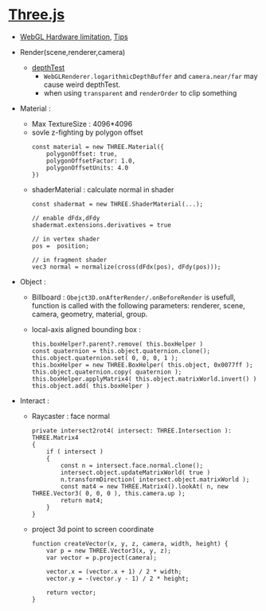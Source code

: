 # [Three.js](https://threejs.org/)

- [WebGL Hardware limitation](https://webglreport.com/), [Tips](https://discoverthreejs.com/tips-and-tricks/)

- Render(scene,renderer,camera)
    - [depthTest](https://www.itread01.com/articles/1476667276.html)
        - `WebGLRenderer.logarithmicDepthBuffer` and `camera.near/far` may cause weird depthTest.
        - when using `transparent` and `renderOrder` to clip something

- Material :
    - Max TextureSize : 4096*4096
    - sovle z-fighting by polygon offset
        ```
        const material = new THREE.Material({
            polygonOffset: true,
            polygonOffsetFactor: 1.0,
            polygonOffsetUnits: 4.0
        })
        ```
    - shaderMaterial : calculate normal in shader
        ```
        const shadermat = new THREE.ShaderMaterial(...);

        // enable dFdx,dFdy
        shadermat.extensions.derivatives = true

        // in vertex shader
        pos =  position;

        // in fragment shader
        vec3 normal = normalize(cross(dFdx(pos), dFdy(pos)));
        ```
    
- Object :

    - Billboard : `Obejct3D.onAfterRender/.onBeforeRender` is usefull, function is called with the following parameters: renderer, scene, camera, geometry, material, group.

    - local-axis aligned bounding box :
        ```
        this.boxHelper?.parent?.remove( this.boxHelper )
        const quaternion = this.object.quaternion.clone();
        this.object.quaternion.set( 0, 0, 0, 1 );
        this.boxHelper = new THREE.BoxHelper( this.object, 0x0077ff );
        this.object.quaternion.copy( quaternion );
        this.boxHelper.applyMatrix4( this.object.matrixWorld.invert() )
        this.object.add( this.boxHelper )
        ```

- Interact :

    - Raycaster : face normal
        ```
        private intersect2rot4( intersect: THREE.Intersection ): THREE.Matrix4
        {
            if ( intersect )
            {
                const n = intersect.face.normal.clone();
                intersect.object.updateMatrixWorld( true )
                n.transformDirection( intersect.object.matrixWorld );
                const mat4 = new THREE.Matrix4().lookAt( n, new THREE.Vector3( 0, 0, 0 ), this.camera.up );
                return mat4;
            }
        }
        ```
    - project 3d point to screen coordinate
        ```
        function createVector(x, y, z, camera, width, height) {
            var p = new THREE.Vector3(x, y, z);
            var vector = p.project(camera);

            vector.x = (vector.x + 1) / 2 * width;
            vector.y = -(vector.y - 1) / 2 * height;

            return vector;
        }
        ```
